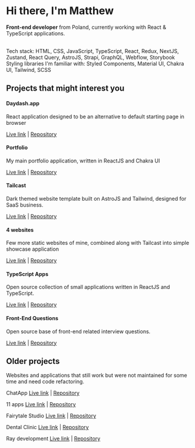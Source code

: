 
<h1>Hi there, I'm Matthew </h2>
<strong>Front-end developer</strong> from Poland,  currently working with React & TypeScript applications.   <br> <br>

Tech stack: HTML, CSS, JavaScript, TypeScript, React, Redux, NextJS, Zustand, React Query, AstroJS, Strapi, GraphQL, Webflow, Storybook <br>
Styling libraries I'm familiar with: Styled Components, Material UI, Chakra UI, Tailwind, SCSS

## Projects that might interest you 

<h4>Daydash.app</h4>

React application designed to be an alternative to default starting page in browser

<a href="https://daydash.app/">Live link</a> | <a href="https://github.com/matt765/daydash">Repository</a>

<h4>Portfolio</h4>

My main portfolio application, written in ReactJS and Chakra UI

<a href="https://matt765-portfolio.vercel.app/">Live link</a> | <a href="https://github.com/matt765/portfolio">Repository</a>

<h4>Tailcast</h4>

Dark themed website template built on AstroJS and Tailwind, designed for SaaS business.

<a href="https://tailcast.vercel.app/">Live link</a> | <a href="https://github.com/matt765/Tailcast">Repository</a>

<h4>4 websites</h4>

Few more static websites of mine, combined along with Tailcast into simple showcase application

<a href="https://4-websites.vercel.app/">Live link</a> | <a href="https://github.com/matt765/4-websites">Repository</a>

<h4>TypeScript Apps</h4>

Open source collection of small applications written in ReactJS and TypeScript.

<a href="https://typescriptapps.netlify.app/">Live link</a> | <a href="https://github.com/matt765/typescript-apps">Repository</a>

<h4>Front-End Questions</h4>

Open source base of front-end related interview questions.

<a href="https://front-end-questions.vercel.app/">Live link</a> | <a href="https://github.com/matt765/front-end-questions">Repository</a>

## Older projects
Websites and applications that still work but were not maintained for some time and need code refactoring.

ChatApp
<a href="https://matt765.github.io/react-chat-app">Live link</a> | <a href="https://github.com/matt765/react-chat-app">Repository</a>

11 apps
<a href="https://matt765.github.io/11-javascript-apps/">Live link</a> | <a href="https://github.com/matt765/11-javascript-apps">Repository</a>

Fairytale Studio 
<a href="https://matt765.github.io/photography-website/">Live link</a> | <a href="https://github.com/matt765/photography-website">Repository</a>

Dental Clinic 
<a href="https://matt765.github.io/dental-website/">Live link</a> | <a href="https://github.com/matt765/dental-website">Repository</a>

Ray development
<a href="https://matt765.github.io/real-estate-website/index.html">Live link</a> | <a href="https://github.com/matt765/real-estate-website">Repository</a>
<!--
**matt765/matt765** is a ✨ _special_ ✨ repository because its `README.md` (this file) appears on your GitHub profile.

Here are some ideas to get you started:

- 🔭 I’m currently working on ...
- 🌱 I’m currently learning ...
- 👯 I’m looking to collaborate on ...
- 🤔 I’m looking for help with ...
- 💬 Ask me about ...
- 📫 How to reach me: ...
- 😄 Pronouns: ...
- ⚡ Fun fact: ...
-->
